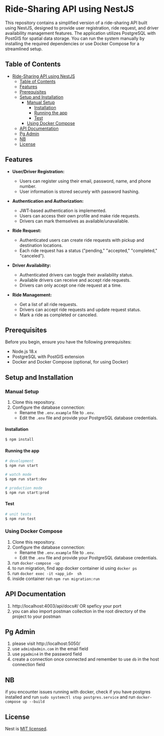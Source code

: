 # Ride-Sharing API using NestJS

This repository contains a simplified version of a ride-sharing API built using NestJS, designed to provide user registration, ride request, and driver availability management features. The application utilizes PostgreSQL with PostGIS for spatial data storage. You can run the system manually by installing the required dependencies or use Docker Compose for a streamlined setup.

## Table of Contents

- [Ride-Sharing API using NestJS](#ride-sharing-api-using-nestjs)
  - [Table of Contents](#table-of-contents)
  - [Features](#features)
  - [Prerequisites](#prerequisites)
  - [Setup and Installation](#setup-and-installation)
    - [Manual Setup](#manual-setup)
      - [Installation](#installation)
      - [Running the app](#running-the-app)
      - [Test](#test)
    - [Using Docker Compose](#using-docker-compose)
  - [API Documentation](#api-documentation)
  - [Pg Admin](#pg-admin)
  - [NB](#nb)
  - [License](#license)

## Features

- **User/Driver Registration:**

  - Users can register using their email, password, name, and phone number.
  - User information is stored securely with password hashing.

- **Authentication and Authorization:**

  - JWT-based authentication is implemented.
  - Users can access their own profile and make ride requests.
  - Drivers can mark themselves as available/unavailable.

- **Ride Request:**
  - Authenticated users can create ride requests with pickup and destination locations.
  - Each ride request has a status ("pending," "accepted," "completed," "canceled").
- **Driver Availability:**

  - Authenticated drivers can toggle their availability status.
  - Available drivers can receive and accept ride requests.
  - Drivers can only accept one ride request at a time.

- **Ride Management:**
  - Get a list of all ride requests.
  - Drivers can accept ride requests and update request status.
  - Mark a ride as completed or canceled.

## Prerequisites

Before you begin, ensure you have the following prerequisites:

- Node.js 18.x
- PostgreSQL with PostGIS extension
- Docker and Docker Compose (optional, for using Docker)

## Setup and Installation

### Manual Setup

1. Clone this repository.
2. Configure the database connection:
   - Rename the `.env.example` file to `.env`.
   - Edit the `.env` file and provide your PostgreSQL database credentials.

#### Installation

```bash
$ npm install
```

#### Running the app

```bash
# development
$ npm run start

# watch mode
$ npm run start:dev

# production mode
$ npm run start:prod
```

#### Test

```bash
# unit tests
$ npm run test

```

### Using Docker Compose

1. Clone this repository.
2. Configure the database connection:
   - Rename the `.env.example` file to `.env`.
   - Edit the `.env` file and provide your PostgreSQL database credentials.
3. run `docker-compose -up`
4. to run migration, find app docker container id using `docker ps`
5. run `docker exec -it <app_id>  sh`
6. inside container run `npm run migration:run`

## API Documentation

1. http://localhost:4003/api/docs#/ OR speficy your port
2. you can also import postman collection in the root directory of the project to your postman

## Pg Admin

1. please visit http://localhost:5050/
2. use `admin@admin.com` in the email field
3. use `pgadmin4` in the password field
4. create a connection once connected and remember to use `db` in the host connection field

## NB

if you encounter issues running with docker, check if you have postgres installed and run `sudo systemctl stop postgres.service` and run `docker-compose up --build`

## License

Nest is [MIT licensed](LICENSE).
